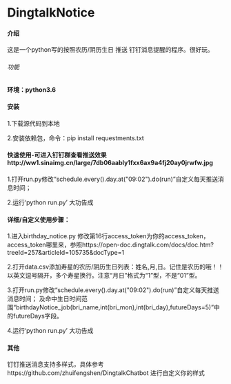 # DingtalkNotice
#### 介绍
这是一个python写的按照农历/阴历生日 推送 钉钉消息提醒的程序。很好玩。
###### 功能 

#### 环境：python3.6

#### 安装
1.下载源代码到本地

2.安装依赖包，命令：pip install requestments.txt

#### 快速使用-可进入钉钉群查看推送效果http://ww1.sinaimg.cn/large/7db06aably1fxx6ax9a4fj20ay0jrwfw.jpg
1.打开run.py修改“schedule.every().day.at("09:02").do(run)”自定义每天推送消息时间；
  
2.运行‘python run.py’  大功告成




#### 详细/自定义使用步骤：
1.进入birthday_notice.py 修改第16行access_token为你的access_token，access_token哪里来，参照https://open-doc.dingtalk.com/docs/doc.htm?treeId=257&articleId=105735&docType=1

2.打开data.csv添加寿星的农历/阴历生日列表：姓名,月,日。记住是农历的哦！！以英文逗号隔开，多个寿星换行。注意“月日”格式为“1”型，不是“01”型。

3.打开run.py修改“schedule.every().day.at("09:02").do(run)”自定义每天推送消息时间；
  及命中生日时间范围“birthdayNotice_job(bri_name,int(bri_mon),int(bri_day),futureDays=5)”中的futureDays字段。
  
4.运行‘python run.py’  大功告成
 
#### 其他
钉钉推送消息支持多样式，具体参考https://github.com/zhuifengshen/DingtalkChatbot 进行自定义你的样式
